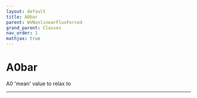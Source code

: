 ```yaml
---
layout: default
title: A0bar
parent: WVNonlinearFluxForced
grand_parent: Classes
nav_order: 1
mathjax: true
---
```


#  A0bar

A0 'mean' value to relax to


---

